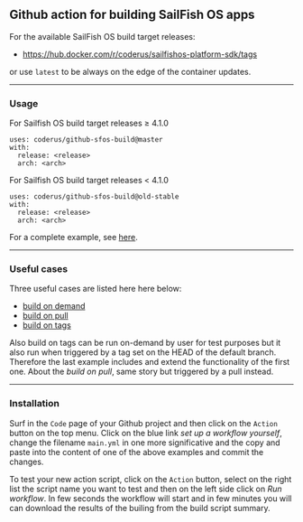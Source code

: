 ## Github action for building SailFish OS apps

For the available SailFish OS build target releases:

* https://hub.docker.com/r/coderus/sailfishos-platform-sdk/tags

or use `latest` to be always on the edge of the container updates.

---

### Usage

For Sailfish OS build target releases ≥ 4.1.0

```
uses: coderus/github-sfos-build@master
with:
  release: <release>
  arch: <arch>
```

For Sailfish OS build target releases < 4.1.0 

```
uses: coderus/github-sfos-build@old-stable
with:
  release: <release>
  arch: <arch>
```

For a complete example, see [here](https://github.com/storeman-developers/harbour-storeman/pull/170/files#diff-5c3fa597431eda03ac3339ae6bf7f05e1a50d6fc7333679ec38e21b337cb6721).

---

### Useful cases

Three useful cases are listed here here below:

* [build on demand](examples/build-on-demand.yml)
* [build on pull](examples/build-on-pull.yml)
* [build on tags](examples/build-on-tags.yml)

Also build on tags can be run on-demand by user for test purposes but it also run when triggered by a tag set on the HEAD of the default branch. Therefore the last example includes and extend the functionality of the first one. About the *build on pull*, same story but triggered by a pull instead.

---

### Installation

Surf in the `Code` page of your Github project and then click on the `Action` button on the top menu. Click on the blue link *set up a workflow yourself*, change the filename `main.yml` in one more significative and the copy and paste into the content of one of the above examples and commit the changes.

To test your new action script, click on the `Action` button, select on the right list the script name you want to test and then on the left side click on *Run workflow*. In few seconds the workflow will start and in few minutes you will can download the results of the builing from the build script summary. 
